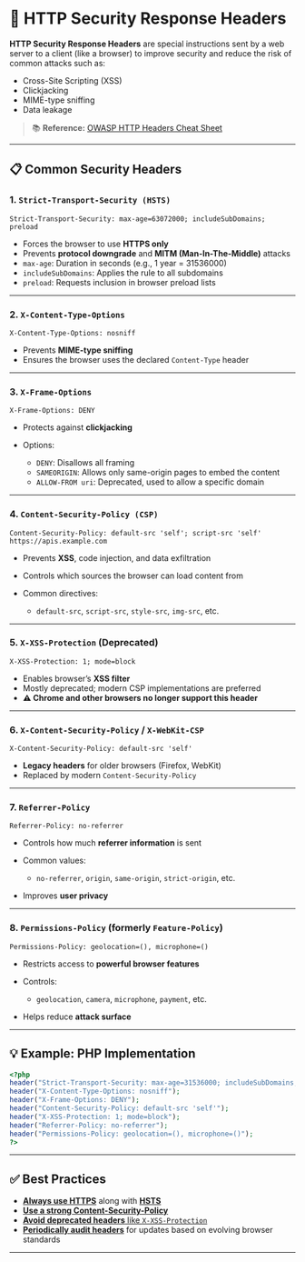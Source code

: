 
# 🔐 HTTP Security Response Headers

**HTTP Security Response Headers** are special instructions sent by a web server to a client (like a browser) to improve security and reduce the risk of common attacks such as:

* Cross-Site Scripting (XSS)
* Clickjacking
* MIME-type sniffing
* Data leakage

> 📚 **Reference:** [OWASP HTTP Headers Cheat Sheet](https://cheatsheetseries.owasp.org/cheatsheets/HTTP_Headers_Cheat_Sheet.html)

---

## 📋 Common Security Headers

### 1. `Strict-Transport-Security (HSTS)`

```http
Strict-Transport-Security: max-age=63072000; includeSubDomains; preload
```

* Forces the browser to use **HTTPS only**
* Prevents **protocol downgrade** and **MITM (Man-In-The-Middle)** attacks
* `max-age`: Duration in seconds (e.g., 1 year = 31536000)
* `includeSubDomains`: Applies the rule to all subdomains
* `preload`: Requests inclusion in browser preload lists

---

### 2. `X-Content-Type-Options`

```http
X-Content-Type-Options: nosniff
```

* Prevents **MIME-type sniffing**
* Ensures the browser uses the declared `Content-Type` header

---

### 3. `X-Frame-Options`

```http
X-Frame-Options: DENY
```

* Protects against **clickjacking**
* Options:

  * `DENY`: Disallows all framing
  * `SAMEORIGIN`: Allows only same-origin pages to embed the content
  * `ALLOW-FROM uri`: Deprecated, used to allow a specific domain

---

### 4. `Content-Security-Policy (CSP)`

```http
Content-Security-Policy: default-src 'self'; script-src 'self' https://apis.example.com
```

* Prevents **XSS**, code injection, and data exfiltration
* Controls which sources the browser can load content from
* Common directives:

  * `default-src`, `script-src`, `style-src`, `img-src`, etc.

---

### 5. `X-XSS-Protection` (Deprecated)

```http
X-XSS-Protection: 1; mode=block
```

* Enables browser’s **XSS filter**
* Mostly deprecated; modern CSP implementations are preferred
* **⚠️ Chrome and other browsers no longer support this header**

---

### 6. `X-Content-Security-Policy` / `X-WebKit-CSP`

```http
X-Content-Security-Policy: default-src 'self'
```

* **Legacy headers** for older browsers (Firefox, WebKit)
* Replaced by modern `Content-Security-Policy`

---

### 7. `Referrer-Policy`

```http
Referrer-Policy: no-referrer
```

* Controls how much **referrer information** is sent
* Common values:

  * `no-referrer`, `origin`, `same-origin`, `strict-origin`, etc.
* Improves **user privacy**

---

### 8. `Permissions-Policy` (formerly `Feature-Policy`)

```http
Permissions-Policy: geolocation=(), microphone=()
```

* Restricts access to **powerful browser features**
* Controls:

  * `geolocation`, `camera`, `microphone`, `payment`, etc.
* Helps reduce **attack surface**

---

## 💡 Example: PHP Implementation

```php
<?php
header("Strict-Transport-Security: max-age=31536000; includeSubDomains; preload");
header("X-Content-Type-Options: nosniff");
header("X-Frame-Options: DENY");
header("Content-Security-Policy: default-src 'self'");
header("X-XSS-Protection: 1; mode=block");
header("Referrer-Policy: no-referrer");
header("Permissions-Policy: geolocation=(), microphone=()");
?>
```

---


## ✅ Best Practices

* [**Always use HTTPS**](https://developer.mozilla.org/en-US/docs/Web/Security/HTTP_strict_transport_security) along with [**HSTS**](https://developer.mozilla.org/en-US/docs/Web/HTTP/Headers/Strict-Transport-Security)
* [**Use a strong Content-Security-Policy**](https://developer.mozilla.org/en-US/docs/Web/HTTP/CSP)
* [**Avoid deprecated headers** like `X-XSS-Protection`](https://developer.mozilla.org/en-US/docs/Web/HTTP/Headers/X-XSS-Protection)
* [**Periodically audit headers**](https://owasp.org/www-project-secure-headers/) for updates based on evolving browser standards


---

